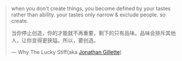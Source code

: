 
> when you don't create things, you become defined by your tastes rather than ability. your tastes only narrow & exclude people. so create.
>
> 当你停止创造，你的才能就不再重要，剩下的只有品味。品味会排斥其他人，让你变得更狭隘。所以，要创造。
>
> ― Why The Lucky Stiff(aka [Jonathan Gillette](https://en.wikipedia.org/wiki/Why_the_lucky_stiff))

